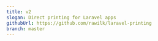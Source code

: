 ```yaml
---
title: v2
slogan: Direct printing for Laravel apps
githubUrl: https://github.com/rawilk/laravel-printing
branch: master
---
```

